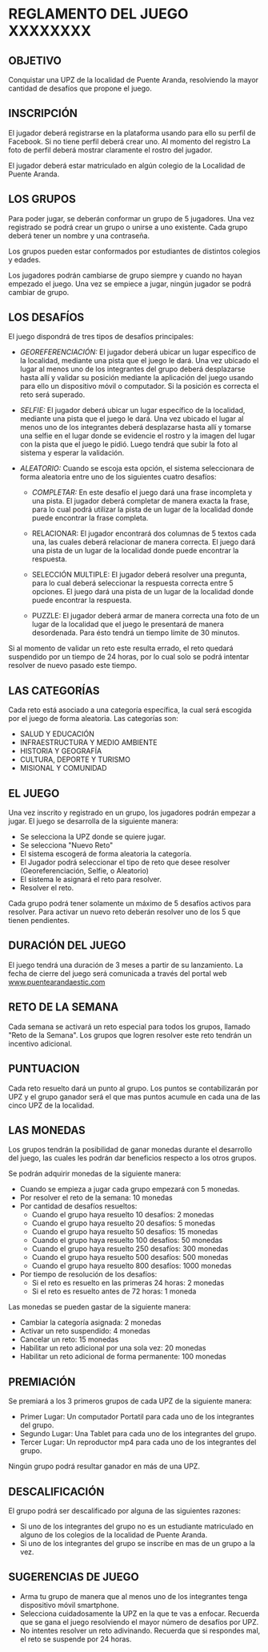 REGLAMENTO DEL JUEGO XXXXXXXX
=============================

OBJETIVO
--------

Conquistar una UPZ de la localidad de Puente Aranda, resolviendo la mayor cantidad de desafíos que propone el juego.

INSCRIPCIÓN
-----------

El jugador deberá registrarse en la plataforma usando para ello su perfil de Facebook. Si no tiene perfil deberá crear uno. Al momento del registro La foto de perfil deberá mostrar claramente el rostro del jugador. 

El jugador deberá estar matriculado en algún colegio de la Localidad de Puente Aranda.


LOS GRUPOS
----------

Para poder jugar, se deberán conformar un grupo de 5 jugadores. Una vez registrado se podrá crear un grupo o unirse a uno existente. Cada grupo deberá tener un nombre y una contraseña.

Los grupos pueden estar conformados por estudiantes de distintos colegios y edades.

Los jugadores podrán cambiarse de grupo siempre y cuando no hayan empezado el juego. Una vez se empiece a jugar, ningún jugador se podrá cambiar de grupo.


LOS DESAFÍOS
------------

El juego dispondrá de tres tipos de desafíos principales:

* *GEOREFERENCIACIÓN:* El jugador deberá ubicar un lugar específico de la localidad, mediante una pista que el juego le dará. Una vez ubicado el lugar al menos uno de los integrantes del grupo deberá desplazarse hasta allí y validar su posición mediante la aplicación del juego usando para ello un dispositivo móvil o computador. Si la posición es correcta el reto será superado.

* *SELFIE:* El jugador deberá ubicar un lugar específico de la localidad, mediante una pista que el juego le dará. Una vez ubicado el lugar al menos uno de los integrantes deberá desplazarse hasta allí y tomarse una selfie en el lugar donde se evidencie el rostro y la imagen del lugar con la pista que el juego le pidió. Luego tendrá que subir la foto al sistema y esperar la validación.

* *ALEATORIO:* Cuando se escoja esta opción, el sistema seleccionara de forma aleatoria entre uno de los siguientes cuatro desafíos:

  * *COMPLETAR:* En este desafío el juego dará una frase incompleta y una pista. El jugador deberá completar de manera exacta la frase, para lo cual podrá utilizar la  pista de un lugar de la localidad donde puede encontrar la frase completa.

  * RELACIONAR: El jugador encontrará dos columnas de 5 textos cada una, las cuales deberá relacionar de manera correcta. El juego dará una pista de un lugar de la localidad donde puede encontrar la respuesta.

  * SELECCIÓN MULTIPLE: El jugador deberá resolver una pregunta, para lo cual deberá seleccionar la respuesta correcta entre 5 opciones. El juego dará una pista de un lugar de la localidad donde puede encontrar la respuesta. 

  * PUZZLE: El jugador deberá armar de manera correcta una foto de un lugar de la localidad que el juego le presentará de manera desordenada. Para ésto tendrá un tiempo límite de 30 minutos.

Si al momento de validar un reto este resulta errado, el reto quedará suspendido por un tiempo de 24 horas, por lo cual solo se podrá intentar resolver de nuevo pasado este tiempo.


LAS CATEGORÍAS
--------------

Cada reto está asociado a una categoría específica, la cual será escogida por el juego de forma aleatoria. Las categorías son:

- SALUD Y EDUCACIÓN
- INFRAESTRUCTURA Y MEDIO AMBIENTE
- HISTORIA Y GEOGRAFÍA
- CULTURA, DEPORTE Y TURISMO
- MISIONAL Y COMUNIDAD

EL JUEGO
--------

Una vez inscrito y registrado en un grupo, los jugadores podrán empezar a jugar. El juego se desarrolla de la siguiente manera:

- Se selecciona la UPZ donde se quiere jugar.
- Se selecciona "Nuevo Reto"
- El sistema escogerá de forma aleatoria la categoría.
- El Jugador podrá seleccionar el tipo de reto que desee resolver (Georeferenciación, Selfie, o Aleatorio)
- El sistema le asignará el reto para resolver.
- Resolver el reto.

Cada grupo podrá tener solamente un máximo de 5 desafíos activos para resolver. Para activar un nuevo reto deberán resolver uno de los 5 que tienen pendientes.


DURACIÓN DEL JUEGO
------------------

El juego tendrá una duración de 3 meses a partir de su lanzamiento. La fecha de cierre del juego será comunicada a través del portal web www.puentearandaestic.com

RETO DE LA SEMANA
-----------------

Cada semana se activará un reto especial para todos los grupos, llamado "Reto de la Semana". Los grupos que logren resolver este reto tendrán un incentivo adicional.



PUNTUACION
---------- 

Cada reto resuelto dará un punto al grupo. Los puntos se contabilizarán por UPZ y el grupo ganador será el que mas puntos acumule en cada una de las cinco UPZ de la localidad.


LAS MONEDAS
-----------

Los grupos tendrán la posibilidad de ganar monedas durante el desarrollo del juego, las cuales les podrán dar beneficios respecto a los otros grupos. 

Se podrán adquirir monedas de la siguiente manera:

- Cuando se empieza a jugar cada grupo empezará con 5 monedas.
- Por resolver el reto de la semana: 10 monedas
- Por cantidad de desafíos resueltos:
	- Cuando el grupo haya resuelto 10 desafíos: 2 monedas
	- Cuando el grupo haya resuelto 20 desafíos: 5 monedas
	- Cuando el grupo haya resuelto 50 desafíos: 15 monedas
	- Cuando el grupo haya resuelto 100 desafíos: 50 monedas
	- Cuando el grupo haya resuelto 250 desafíos: 300 monedas
	- Cuando el grupo haya resuelto 500 desafíos: 500 monedas
	- Cuando el grupo haya resuelto 800 desafíos: 1000 monedas
- Por tiempo de resolución de los desafíos:
	- Si el reto es resuelto en las primeras 24 horas: 2 monedas
	- Si el reto es resuelto antes de 72 horas: 1 moneda

Las monedas se pueden gastar de la siguiente manera:

- Cambiar la categoría asignada: 2 monedas
- Activar un reto suspendido: 4 monedas
- Cancelar un reto: 15 monedas
- Habilitar un reto adicional por una sola vez: 20 monedas
- Habilitar un reto adicional de forma permanente: 100 monedas

PREMIACIÓN
----------

Se premiará a los 3 primeros grupos de cada UPZ de la siguiente manera:

- Primer Lugar: Un computador Portatil para cada uno de los integrantes del grupo.
- Segundo Lugar: Una Tablet para cada uno de los integrantes del grupo.
- Tercer Lugar: Un reproductor mp4 para cada uno de los integrantes del grupo.

Ningún grupo podrá resultar ganador en más de una UPZ. 


DESCALIFICACIÓN
---------------

El grupo podrá ser descalificado por alguna de las siguientes razones:

- Si uno de los integrantes del grupo no es un estudiante matriculado en alguno de los colegios de la localidad de Puente Aranda.
- Si uno de los integrantes del grupo se inscribe en mas de un grupo a la vez.

SUGERENCIAS DE JUEGO
--------------------

- Arma tu grupo de manera que al menos uno de los integrantes tenga dispositivo móvil smartphone.
- Selecciona cuidadosamente la UPZ en la que te vas a enfocar. Recuerda que se gana el juego resolviendo el mayor número de desafíos por UPZ.
- No intentes resolver un reto adivinando. Recuerda que si respondes mal, el reto se suspende por 24 horas.
